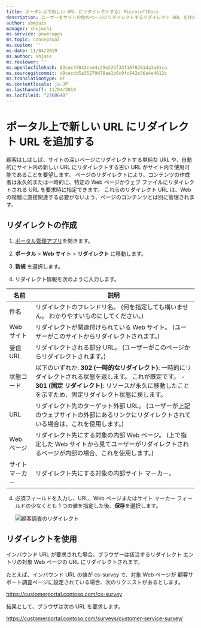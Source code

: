 ```yaml
---
title: ポータル上で新しい URL にリダイレクトする| MicrosoftDocs
description: ユーザーをサイトの他のページにリダイレクトするリダイレクト URL を作成するよう指示します。
author: sbmjais
manager: shujoshi
ms.service: powerapps
ms.topic: conceptual
ms.custom: ''
ms.date: 11/04/2019
ms.author: shjais
ms.reviewer: ''
ms.openlocfilehash: 63cec47042cee4c29e225f33f1678261da3a01ca
ms.sourcegitcommit: d9cecdd5a35279d78aa1b6c9fc642e36a4e4612c
ms.translationtype: HT
ms.contentlocale: ja-JP
ms.lasthandoff: 11/04/2019
ms.locfileid: "2760648"
---
```

# <a name="add-a-redirect-url-to-a-new-url-on-a-portal"></a>ポータル上で新しい URL にリダイレクト URL を追加する

顧客はしばしば、サイトの深いページにリダイレクトする単純な URL や、自動的にサイト内の新しい URL にリダイレクトする古い URL がサイト内で使用可能であることを要望します。 ページのリダイレクトにより、コンテンツの作成者は永久的または一時的に、特定の Web ページかウェブ ファイルにリダイレクトされる URL を要求時に指定できます。 これらのリダイレクト URL は、Web の階層に直接関連する必要がないよう、ページのコンテンツとは別に管理されます。

## <a name="create-a-redirect"></a>リダイレクトの作成

1. [ポータル管理アプリ](configure-portal.md)を開きます。

2. **ポータル** > **Web サイト** > **リダイレクト** に移動します。

3. **新規** を選択します。

4. リダイレクト情報を次のように入力します。

| 名前        | 説明                                                                                                                                  |
|-------------|----------------------------------------------------------------------------------------------------------------------------------------------|
| 件名        | リダイレクトのフレンドリ名。 (何を指定しても構いません。 わかりやすいものにしてください。)                                                              |
| Web サイト     | リダイレクトが関連付けられている Web サイト。 (ユーザーがこのサイトからリダイレクトされます。)                                                         |
| 受信 URL | リダイレクトされる部分 URL。 (ユーザーがこのページからリダイレクトされます。)                                                            |
| 状態コード | 以下のいずれか:  **302 (一時的なリダイレクト)**: 一時的にリダイレクトされる状態を返します。 これが既定です。                                               -   **301 (固定 リダイレクト)**: リソースが永久に移動したことを示すため、固定リダイレクト状態に戻します。                          |
| URL         | リダイレクト先のターゲット外部 URL。 (ユーザーが上記のウェブサイトの外部にあるリンクにリダイレクトされている場合は、これを使用します。)                            |
| Web ページ    | リダイレクト先にする対象の内部 Web ページ。 (上で指定した Web サイトから見てユーザーがリダイレクトされるページが内部の場合、これを使用します。) |
| サイト マーカー | リダイレクト先にする対象の内部サイト マーカー。                                                                                           |

4. 必須フィールドを入力し、URL、Web ページまたはサイト マーカー フィールドの少なくとも 1 つの値を指定した後、**保存**を選択します。

    ![顧客調査のリダイレクト](../media/redirect-customer-survey.png "顧客調査のリダイレクト")  

## <a name="use-the-redirect"></a>リダイレクトを使用

インバウンド URL が要求された場合、ブラウザーは該当するリダイレクト エントリの対象 Web ページの URL にリダイレクトされます。

たとえば、インバウンド URL の値が cs-survey で、対象 Web ページが 顧客サポート調査ページに設定されている場合、次のリクエストがあるとします。

https://customerportal.contoso.com/cs-survey

結果として、ブラウザは次の URL を要求します。

https://customerportal.contoso.com/surveys/customer-service-survey/

